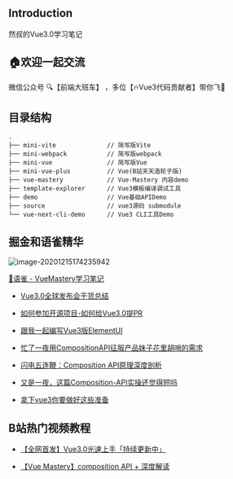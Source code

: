 ## Introduction

然叔的Vue3.0学习笔记

## 🏠欢迎一起交流
微信公众号 🔍【前端大班车】 ，多位【🔥Vue3代码贡献者】带你飞🚀

## 目录结构

```
.
├── mini-vite              // 简写版Vite
├── mini-webpack           // 简写版webpack
├── mini-vue               // 简写版Vue
├── mini-vue-plus          // Vue(B站天天造轮子版)
├── vue-mastery            // Vue-Mastery 内容demo
├── template-explorer      // Vue3模板编译调试工具
├── demo                   // Vue基础APIDemo
├── source                 // vue3源码 submodule
└── vue-next-cli-demo      // Vue3 CLI工具Demo
```





## 掘金和语雀精华

![image-20201215174235942](https://gitee.com/josephxia/picgo/raw/master/juejin/image-20201215174235942.png)
		
[📖语雀  -  VueMastery学习笔记](https://www.yuque.com/nxtt7g/kompdt)



- [Vue3.0全球发布会干货总结](https://juejin.cn/post/6875236411349008398)
- [如何参加开源项目-如何给Vue3.0提PR](https://juejin.cn/post/6844904191744278542)
- [跟我一起编写Vue3版ElementUI](https://juejin.cn/post/6864462363039531022)

- [忙了一夜用CompositionAPI征服产品妹子花里胡哨的需求](https://juejin.cn/post/6891885484524437518)

- [闪电五连鞭：Composition API原理深度剖析](https://juejin.cn/post/6894993303486332941)
- [又是一夜，这篇Composition-API实操还觉得短吗](https://juejin.cn/post/6892017198450081800)
- [拿下vue3你要做好这些准备](https://juejin.cn/post/6866373381424414734)


## B站热门视频教程
- [【全网首发】Vue3.0光速上手「持续更新中」](https://www.bilibili.com/video/BV1Wh411X7Xp)

- [【Vue Mastery】composition API + 深度解读](https://www.bilibili.com/video/BV1my4y1m7sz)




